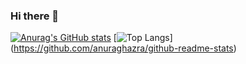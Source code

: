 ### Hi there 👋

<!--
**sei20/sei20** is a ✨ _special_ ✨ repository because its `README.md` (this file) appears on your GitHub profile.

Here are some ideas to get you started:

- 🔭 I’m currently working on ...
- 🌱 I’m currently learning ...
- 👯 I’m looking to collaborate on ...
- 🤔 I’m looking for help with ...
- 💬 Ask me about ...
- 📫 How to reach me: ...
- 😄 Pronouns: ...
- ⚡ Fun fact: ...
-->
[![Anurag's GitHub stats](https://github-readme-stats.vercel.app/api?username=sei20)](https://github.com/anuraghazra/github-readme-stats)
[![Top Langs](https://github-readme-stats.vercel.app/api/top-langs/?username=sei20&layout=compact)]
(https://github.com/anuraghazra/github-readme-stats)
